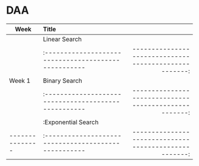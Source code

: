 # DAA

| Week          | Title                                              |                                                     |
| ------------- |:---------------------------------------------------|----------------------------------------------------:|
|               | Linear Search                                      |                                                     |
|               |:---------------------------------------------------|----------------------------------------------------:|
| Week 1        | Binary Search                                      |                                                     |
|               |:---------------------------------------------------|----------------------------------------------------:|
|               |:Exponential Search                                 |                                                     |
|---------------|:---------------------------------------------------|----------------------------------------------------:|
